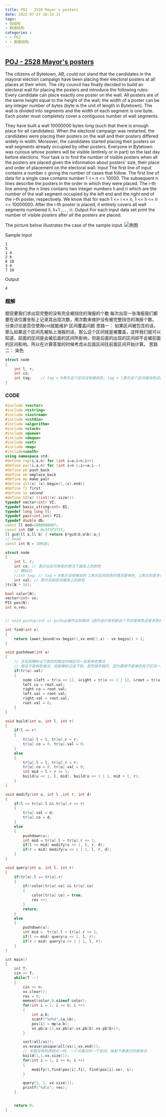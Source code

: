 ```yaml
---
title: POJ - 2528 Mayor's posters
date: 2022-07-27 16:15:11
tags:
- 线段树
- 数据结构
categories :
- - POJ
- - 数据结构
---
```


## [POJ - 2528 Mayor's posters](https://vjudge.net/problem/POJ-2528)
The citizens of Bytetown, AB, could not stand that the candidates in the mayoral election campaign have been placing their electoral posters at all places at their whim. The city council has finally decided to build an electoral wall for placing the posters and introduce the following rules:
Every candidate can place exactly one poster on the wall.
All posters are of the same height equal to the height of the wall; the width of a poster can be any integer number of bytes (byte is the unit of length in Bytetown).
The wall is divided into segments and the width of each segment is one byte.
Each poster must completely cover a contiguous number of wall segments.

They have built a wall 10000000 bytes long (such that there is enough place for all candidates). When the electoral campaign was restarted, the candidates were placing their posters on the wall and their posters differed widely in width. Moreover, the candidates started placing their posters on wall segments already occupied by other posters. Everyone in Bytetown was curious whose posters will be visible (entirely or in part) on the last day before elections.
Your task is to find the number of visible posters when all the posters are placed given the information about posters' size, their place and order of placement on the electoral wall.
Input
The first line of input contains a number c giving the number of cases that follow. The first line of data for a single case contains number 1 <= n <= 10000. The subsequent n lines describe the posters in the order in which they were placed. The i-th line among the n lines contains two integer numbers li and ri which are the number of the wall segment occupied by the left end and the right end of the i-th poster, respectively. We know that for each 1 <= i <= n, 1 <= li <= ri <= 10000000. After the i-th poster is placed, it entirely covers all wall segments numbered li, li+1 ,... , ri.
Output
For each input data set print the number of visible posters after all the posters are placed.

The picture below illustrates the case of the sample input.
![例图](https://vj.csgrandeur.cn/85d8df2191db8df82ba259ebe2bfe93e?v=1658733874)

Sample
Input
```
1
5
1 4
2 6
8 10
3 4
7 10
```
Output
```
4
```

### 题解
题目要我们求出现完整的没有完全被挡住的海报的个数
每次出现一张海报我们都要在该位置坐标上记录其出现次数，用次数来维护没有被完整挡住的海报个数。
分类讨论是否仅使用cnt就能维护
区间覆盖问题
思路一：
如果区间被包含的话，那么如果这个区间先被贴上海报的话，那么这个区间就是被覆盖，这样我们就可以知道，前面的区间是会被后面的区间所影响，但是后面的出现的区间却不会被前面的区间影响。所以在计算答案的时候考虑从后面区间往前面区间开始计算。
思路二：
染色
```C++
struct node
{
    int l, r;
    int co;
    int tag;    // tag = 0表示这个区间没有被染色, tag = 1表示这个区间被染色且这个区间是相同颜色, tag = 2表示这个区间被染色但是染色的颜色不是同一种颜色
}
```




### CODE
```C++
#include <vector>
#include <cstring>
#include <iostream>
#include <cstdio>
#include <algorithm>
#include <stack>
#include <queue>
#include <deque>
#include <set>
#include <map>
#include<cmath>
using namespace std;
#define rep(i,a,n) for (int i=a;i<n;i++)
#define per(i,a,n) for (int i=n-1;i>=a;i--)
#define pb push_back
#define eb emplace_back
#define mp make_pair
#define all(x) (x).begin(),(x).end()
#define fi first
#define se second
#define SZ(x) ((int)(x).size())
typedef vector<int> VI;
typedef basic_string<int> BI;
typedef long long ll;
typedef pair<int,int> PII;
typedef double db;
const ll mod=1000000007;
const int INF = 0x3f3f3f3f;
ll gcd(ll a,ll b) { return b?gcd(b,a%b):a;}
// head
const int N = 10010;

struct node
{
    int l, r;
    int co; // 表示在区间单色的情况下被染上的颜色
    // 懒标记
    //int tag; // tag = 0表示没有被染色 1表示区间染色的情况是单色, 2表示的是多色
    int val; // 表示当前区间被染上的颜色
}tr[N * 16];

bool color[N];
vector<int> vx;
PII pos[N];
int n,res;


// void pushup(int u) pushup操作比较麻烦（因为设计到判断这个节点是单色还是多色的问题），所以不如去根节点去找不同的染色情况

int find(int x)
{
    return lower_bound(vx.begin(),vx.end(),x) - vx.begin() + 1;
}

void pushdown(int u)
{
    // 涉及到懒标记下放的时候这时候区间一定是单色情况
    // 假设不是单色情况，但是懒标记没下放。显然是矛盾的，因为要想不是单色其子区间一定有不同颜色，一定会先涉及到区间修改
    if(tr[u].val)
    {
        node &left = tr[u << 1], &right = tr[u << 1 | 1], &root = tr[u];
        left.co = root.val;
        right.co = root.val;
        left.val = root.val;
        right.val = root.val;
        root.val = 0;
    }
}

void build(int u, int l, int r)
{
    if(l == r)
    {
        tr[u].l = l, tr[u].r = r;
        tr[u].co = 0, tr[u].val = 0;
    }
    else
    {
        tr[u].l = l, tr[u].r = r;
        tr[u].co = 0, tr[u].val = 0;
        int mid = l + r >> 1;
        build(u << 1, l, mid), build(u << 1 | 1, mid + 1, r);
    }
}

void modify(int u, int l ,int r, int d)
{
    if(l <= tr[u].l && tr[u].r <= r)
    {
        tr[u].val = d;
        tr[u].co = d;
    }
    else
    {
        pushdown(u);
        int mid = tr[u].l + tr[u].r >> 1;
        if(l <= mid) modify(u << 1, l, r, d);
        if(r > mid) modify(u << 1 | 1, l, r, d);
    }
}

void query(int u, int l, int r)
{
    if(tr[u].l == tr[u].r)
    {
        if(!color[tr[u].co] && tr[u].co)
        {
            color[tr[u].co] = true;
            res ++;
        }
        return; 
    }
    else
    {
        pushdown(u);
        int mid =  tr[u].l + tr[u].r >> 1;
        if(l <= mid) query(u << 1, l, r);
        if(r > mid) query(u << 1 | 1, l, r);
    }
}

int main()
{
    int T;
    cin >> T;
    while(T --)
    {
        cin >> n;
        vx.clear();
        res = 0;
        memset(color,0,sizeof color);
        for(int i = 1; i <= n; i ++)
        {
            int a,b;
            scanf("%d%d",&a,&b);
            pos[i] = mp(a,b);
            vx.pb(a-1),vx.pb(a),vx.pb(b),vx.pb(b+1);
        }

        sort(all(vx));
        vx.erase(unique(all(vx)),vx.end());
        // 本题没有和其他点一样，一个点表示的一个区间，映射下表表示的是单点
        build(1,1,vx.size());
        for(int i = 1; i <= n; i ++)
        {
            modify(1,find(pos[i].fi), find(pos[i].se), i);
        }

        query(1, 1, vx.size());
        printf("%d\n", res);
    }


    return 0;
}
```